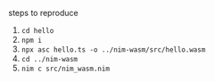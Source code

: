 steps to reproduce
1. `cd hello`
2. `npm i`
3. `npx asc hello.ts -o ../nim-wasm/src/hello.wasm`
4. `cd ../nim-wasm`
5. `nim c src/nim_wasm.nim`
